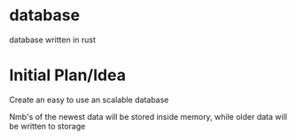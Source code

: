 # database
database written in rust

# Initial Plan/Idea

Create an easy to use an scalable database

Nmb's of the newest data will be stored inside memory, while older data will be written to storage